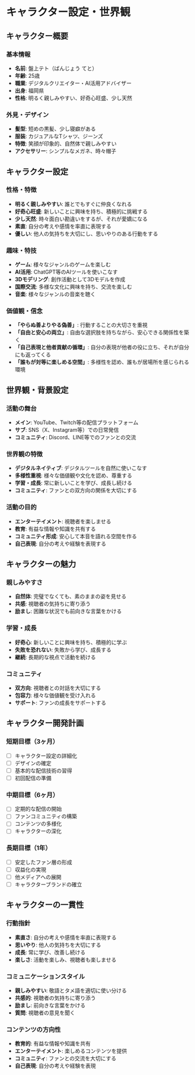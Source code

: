 # キャラクター設定・世界観

## キャラクター概要

### 基本情報
- **名前**: 盤上テト（ばんじょう てと）
- **年齢**: 25歳
- **職業**: デジタルクリエイター・AI活用アドバイザー
- **出身**: 福岡県
- **性格**: 明るく親しみやすい、好奇心旺盛、少し天然

### 外見・デザイン
- **髪型**: 短めの黒髪、少し寝癖がある
- **服装**: カジュアルなTシャツ、ジーンズ
- **特徴**: 笑顔が印象的、自然体で親しみやすい
- **アクセサリー**: シンプルなメガネ、時々帽子

## キャラクター設定

### 性格・特徴
- **明るく親しみやすい**: 誰とでもすぐに仲良くなれる
- **好奇心旺盛**: 新しいことに興味を持ち、積極的に挑戦する
- **少し天然**: 時々面白い勘違いをするが、それが愛嬌になる
- **素直**: 自分の考えや感情を率直に表現する
- **優しい**: 他人の気持ちを大切にし、思いやりのある行動をする

### 趣味・特技
- **ゲーム**: 様々なジャンルのゲームを楽しむ
- **AI活用**: ChatGPT等のAIツールを使いこなす
- **3Dモデリング**: 創作活動として3Dモデルを作成
- **国際交流**: 多様な文化に興味を持ち、交流を楽しむ
- **音楽**: 様々なジャンルの音楽を聴く

### 価値観・信念
- **「やらぬ善よりやる偽善」**: 行動することの大切さを重視
- **「自由と安心の両立」**: 自由な選択肢を持ちながら、安心できる関係性を築く
- **「自己表現と他者貢献の循環」**: 自分の表現が他者の役に立ち、それが自分にも返ってくる
- **「誰もが対等に楽しめる空間」**: 多様性を認め、誰もが居場所を感じられる環境

## 世界観・背景設定

### 活動の舞台
- **メイン**: YouTube、Twitch等の配信プラットフォーム
- **サブ**: SNS（X、Instagram等）での日常発信
- **コミュニティ**: Discord、LINE等でのファンとの交流

### 世界観の特徴
- **デジタルネイティブ**: デジタルツールを自然に使いこなす
- **多様性重視**: 様々な価値観や文化を認め、尊重する
- **学習・成長**: 常に新しいことを学び、成長し続ける
- **コミュニティ**: ファンとの双方向の関係を大切にする

### 活動の目的
- **エンターテイメント**: 視聴者を楽しませる
- **教育**: 有益な情報や知識を共有する
- **コミュニティ形成**: 安心して本音を語れる空間を作る
- **自己表現**: 自分の考えや経験を表現する

## キャラクターの魅力

### 親しみやすさ
- **自然体**: 完璧でなくても、素のままの姿を見せる
- **共感**: 視聴者の気持ちに寄り添う
- **励まし**: 困難な状況でも前向きな言葉をかける

### 学習・成長
- **好奇心**: 新しいことに興味を持ち、積極的に学ぶ
- **失敗を恐れない**: 失敗から学び、成長する
- **継続**: 長期的な視点で活動を続ける

### コミュニティ
- **双方向**: 視聴者との対話を大切にする
- **包容力**: 様々な価値観を受け入れる
- **サポート**: ファンの成長をサポートする

## キャラクター開発計画

### 短期目標（3ヶ月）
- [ ] キャラクター設定の詳細化
- [ ] デザインの確定
- [ ] 基本的な配信技術の習得
- [ ] 初回配信の準備

### 中期目標（6ヶ月）
- [ ] 定期的な配信の開始
- [ ] ファンコミュニティの構築
- [ ] コンテンツの多様化
- [ ] キャラクターの深化

### 長期目標（1年）
- [ ] 安定したファン層の形成
- [ ] 収益化の実現
- [ ] 他メディアへの展開
- [ ] キャラクターブランドの確立

## キャラクターの一貫性

### 行動指針
- **素直さ**: 自分の考えや感情を率直に表現する
- **思いやり**: 他人の気持ちを大切にする
- **成長**: 常に学び、改善し続ける
- **楽しさ**: 活動を楽しみ、視聴者も楽しませる

### コミュニケーションスタイル
- **親しみやすい**: 敬語とタメ語を適切に使い分ける
- **共感的**: 視聴者の気持ちに寄り添う
- **励まし**: 前向きな言葉をかける
- **質問**: 視聴者の意見を聞く

### コンテンツの方向性
- **教育的**: 有益な情報や知識を共有
- **エンターテイメント**: 楽しめるコンテンツを提供
- **コミュニティ**: ファンとの交流を大切にする
- **自己表現**: 自分の考えや経験を表現 